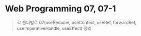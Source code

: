 # Web Programming 07, 07-1
> 각 폴더별로 07(useReducer, useContext, useRef, forwardRef, useImperativeHandle, useEffect) 정리